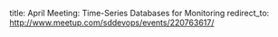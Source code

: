 title: April Meeting: Time-Series Databases for Monitoring
redirect_to: http://www.meetup.com/sddevops/events/220763617/